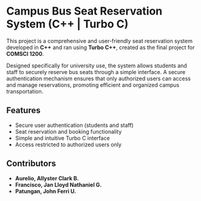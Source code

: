 # Campus Bus Seat Reservation System (C++ | Turbo C)

This project is a comprehensive and user-friendly seat reservation system developed in **C++** and ran using **Turbo C++**, created as the final project for **COMSCI 1200**.

Designed specifically for university use, the system allows students and staff to securely reserve bus seats through a simple interface. A secure authentication mechanism ensures that only authorized users can access and manage reservations, promoting efficient and organized campus transportation.

## Features
- Secure user authentication (students and staff)
- Seat reservation and booking functionality
- Simple and intuitive Turbo C interface
- Access restricted to authorized users only

## Contributors
- **Aurelio, Allyster Clark B.**
- **Francisco, Jan Lloyd Nathaniel G.**
- **Patungan, John Ferri U.**
